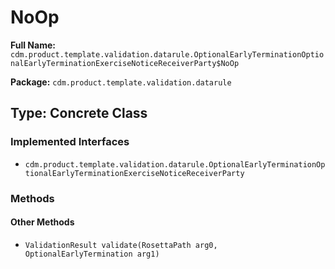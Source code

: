 # NoOp

**Full Name:** `cdm.product.template.validation.datarule.OptionalEarlyTerminationOptionalEarlyTerminationExerciseNoticeReceiverParty$NoOp`

**Package:** `cdm.product.template.validation.datarule`

## Type: Concrete Class

### Implemented Interfaces

- `cdm.product.template.validation.datarule.OptionalEarlyTerminationOptionalEarlyTerminationExerciseNoticeReceiverParty`

### Methods

#### Other Methods

- `ValidationResult validate(RosettaPath arg0, OptionalEarlyTermination arg1)`

